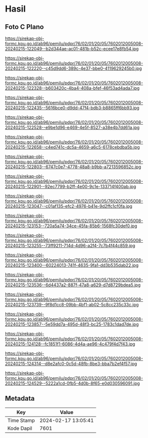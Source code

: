 # Hasil

## Foto C Plano

https://sirekap-obj-formc.kpu.go.id/ab96/pemilu/pdpr/76/02/01/20/05/7602012005008-20240215-122049--b2d344ae-ac01-481b-b52c-ecee17e8fb54.jpg

https://sirekap-obj-formc.kpu.go.id/ab96/pemilu/pdpr/76/02/01/20/05/7602012005008-20240215-122220--c45d9dd6-389c-4e37-bbe0-4119629245b0.jpg

https://sirekap-obj-formc.kpu.go.id/ab96/pemilu/pdpr/76/02/01/20/05/7602012005008-20240215-122328--b603420c-4ba4-408a-bfef-46f53ad4ada7.jpg

https://sirekap-obj-formc.kpu.go.id/ab96/pemilu/pdpr/76/02/01/20/05/7602012005008-20240215-122435--5616bce0-d9dd-47f4-bdb3-b8865ff6bb93.jpg

https://sirekap-obj-formc.kpu.go.id/ab96/pemilu/pdpr/76/02/01/20/05/7602012005008-20240215-122528--e9be1d96-e469-4e5f-8527-a38e4b7dd61a.jpg

https://sirekap-obj-formc.kpu.go.id/ab96/pemilu/pdpr/76/02/01/20/05/7602012005008-20240215-122658--c4ed741c-dc5a-4659-a6c5-6178cebdba5b.jpg

https://sirekap-obj-formc.kpu.go.id/ab96/pemilu/pdpr/76/02/01/20/05/7602012005008-20240215-122803--6747c0e7-4778-48a8-b9bb-a7213596852c.jpg

https://sirekap-obj-formc.kpu.go.id/ab96/pemilu/pdpr/76/02/01/20/05/7602012005008-20240215-122901--92ec7799-b2ff-4e00-9c1e-133714f400ab.jpg

https://sirekap-obj-formc.kpu.go.id/ab96/pemilu/pdpr/76/02/01/20/05/7602012005008-20240215-123047--c01af135-efc2-4976-b41e-9d2ffc1cf0fa.jpg

https://sirekap-obj-formc.kpu.go.id/ab96/pemilu/pdpr/76/02/01/20/05/7602012005008-20240215-123153--720a5a74-34ce-45fa-85b6-1568fc30def0.jpg

https://sirekap-obj-formc.kpu.go.id/ab96/pemilu/pdpr/76/02/01/20/05/7602012005008-20240215-123255--73ff9211-714d-4d96-a2f4-7c7b4f44c859.jpg

https://sirekap-obj-formc.kpu.go.id/ab96/pemilu/pdpr/76/02/01/20/05/7602012005008-20240215-123400--60224013-741f-4635-9fa1-dd3b535dab22.jpg

https://sirekap-obj-formc.kpu.go.id/ab96/pemilu/pdpr/76/02/01/20/05/7602012005008-20240215-123536--6d4437a2-887f-47a8-a629-d7d8729bdea5.jpg

https://sirekap-obj-formc.kpu.go.id/ab96/pemilu/pdpr/76/02/01/20/05/7602012005008-20240215-123739--9f8d1cc8-09bb-4bf1-ab02-5c8cc235c33c.jpg

https://sirekap-obj-formc.kpu.go.id/ab96/pemilu/pdpr/76/02/01/20/05/7602012005008-20240215-123857--5e59dd7a-495d-48f3-bc25-1783c1dad7de.jpg

https://sirekap-obj-formc.kpu.go.id/ab96/pemilu/pdpr/76/02/01/20/05/7602012005008-20240215-124128--fc1851f1-6086-4d4a-ae96-4c479f4d7f43.jpg

https://sirekap-obj-formc.kpu.go.id/ab96/pemilu/pdpr/76/02/01/20/05/7602012005008-20240215-124314--d8e2afc0-0c5d-48fb-8be3-bba7b2ef4f57.jpg

https://sirekap-obj-formc.kpu.go.id/ab96/pemilu/pdpr/76/02/01/20/05/7602012005008-20240215-124529--5222a1cd-0fb5-4d0b-8f65-e0d030596091.jpg


## Metadata

| Key        | Value               |
| ---------- | ------------------- |
| Time Stamp | 2024-02-17 13:05:41 |
| Kode Dapil | 7601                |



